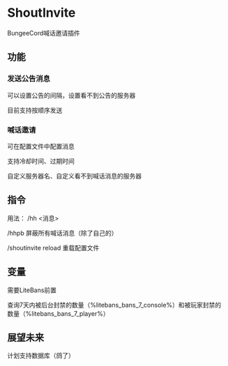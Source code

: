 # ShoutInvite
BungeeCord喊话邀请插件

## 功能

### 发送公告消息

可以设置公告的间隔，设置看不到公告的服务器

目前支持按顺序发送

### 喊话邀请
可在配置文件中配置消息

支持冷却时间、过期时间

自定义服务器名、自定义看不到喊话消息的服务器

## 指令
用法： /hh <消息>

/hhpb 屏蔽所有喊话消息（除了自己的）

/shoutinvite reload 重载配置文件

## 变量
需要LiteBans前置

查询7天内被后台封禁的数量（%litebans_bans_7_console%）和被玩家封禁的数量（%litebans_bans_7_player%）

## 展望未来
计划支持数据库（鸽了）
